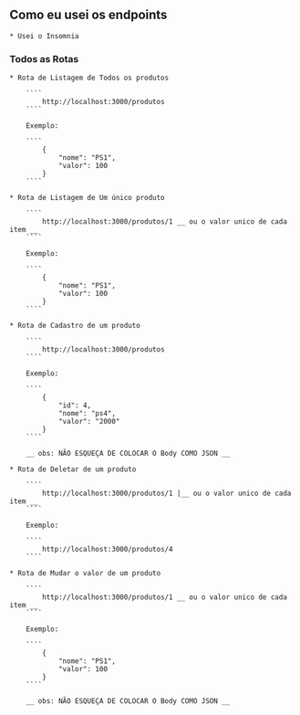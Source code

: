## Como eu usei os endpoints
    * Usei o Insomnia

### Todos as Rotas
    * Rota de Listagem de Todos os produtos

        ````
            http://localhost:3000/produtos
        ````

        Exemplo:

        ````
            {
                "nome": "PS1",
                "valor": 100
            }
        ````

    * Rota de Listagem de Um único produto

        ````
            http://localhost:3000/produtos/1 __ ou o valor unico de cada item __
        ````

        Exemplo:

        ````
            {
                "nome": "PS1",
                "valor": 100
            }
        ````

    * Rota de Cadastro de um produto 

        ````
            http://localhost:3000/produtos
        ````

        Exemplo:

        ````
            {
                "id": 4, 
                "nome": "ps4",
                "valor": "2000"
            }
        ````

        __ obs: NÃO ESQUEÇA DE COLOCAR O Body COMO JSON __

    * Rota de Deletar de um produto

        ````    
            http://localhost:3000/produtos/1 |__ ou o valor unico de cada item __
        ````

        Exemplo:

        ````
            http://localhost:3000/produtos/4
        ````        

    * Rota de Mudar o valor de um produto

        ````
            http://localhost:3000/produtos/1 __ ou o valor unico de cada item __
        ````

        Exemplo:

        ````
            {
                "nome": "PS1",
                "valor": 100
            }
        ````

        __ obs: NÃO ESQUEÇA DE COLOCAR O Body COMO JSON __
